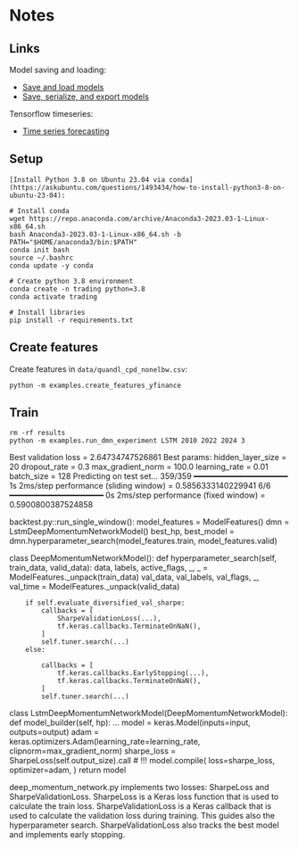 # Notes

## Links

Model saving and loading:

  * [Save and load models](https://www.tensorflow.org/tutorials/keras/save_and_load)
  * [Save, serialize, and export models](https://www.tensorflow.org/guide/keras/serialization_and_saving)

Tensorflow timeseries:

  * [Time series forecasting](https://www.tensorflow.org/tutorials/structured_data/time_series)

## Setup 

    [Install Python 3.8 on Ubuntu 23.04 via conda](https://askubuntu.com/questions/1493434/how-to-install-python3-8-on-ubuntu-23-04):

    # Install conda
    wget https://repo.anaconda.com/archive/Anaconda3-2023.03-1-Linux-x86_64.sh  
    bash Anaconda3-2023.03-1-Linux-x86_64.sh -b 
    PATH="$HOME/anaconda3/bin:$PATH" 
    conda init bash 
    source ~/.bashrc  
    conda update -y conda 

    # Create python 3.8 environment
    conda create -n trading python=3.8
    conda activate trading

    # Install libraries
    pip install -r requirements.txt

## Create features

Create features in `data/quandl_cpd_nonelbw.csv`:

    python -m examples.create_features_yfinance


## Train

    rm -rf results
    python -m examples.run_dmn_experiment LSTM 2010 2022 2024 3



Best validation loss = 2.64734747526861
Best params:
hidden_layer_size = 20
dropout_rate = 0.3
max_gradient_norm = 100.0
learning_rate = 0.01
batch_size = 128
Predicting on test set...
359/359 ━━━━━━━━━━━━━━━━━━━━ 1s 2ms/step
performance (sliding window) = 0.5856333140229941
6/6 ━━━━━━━━━━━━━━━━━━━━ 0s 2ms/step
performance (fixed window) = 0.5900800387524858



backtest.py::run_single_window():
	model_features = ModelFeatures()
	dmn = LstmDeepMomentumNetworkModel()
	best_hp, best_model = dmn.hyperparameter_search(model_features.train, model_features.valid)


class DeepMomentumNetworkModel():
	def hyperparameter_search(self, train_data, valid_data):
        data, labels, active_flags, _, _ = ModelFeatures._unpack(train_data)
        val_data, val_labels, val_flags, _, val_time = ModelFeatures._unpack(valid_data)


        if self.evaluate_diversified_val_sharpe:
            callbacks = [
                SharpeValidationLoss(...),
                tf.keras.callbacks.TerminateOnNaN(),
            ]
            self.tuner.search(...)
        else:

            callbacks = [
                tf.keras.callbacks.EarlyStopping(...),
                tf.keras.callbacks.TerminateOnNaN(),
            ]
            self.tuner.search(...)


class LstmDeepMomentumNetworkModel(DeepMomentumNetworkModel):	
	def model_builder(self, hp):
		...
        model = keras.Model(inputs=input, outputs=output)
        adam = keras.optimizers.Adam(learning_rate=learning_rate, clipnorm=max_gradient_norm)
        sharpe_loss = SharpeLoss(self.output_size).call # !!!
        model.compile(
            loss=sharpe_loss,
            optimizer=adam,
        )
		return model


deep_momentum_network.py implements two losses: SharpeLoss and SharpeValidationLoss.
SharpeLoss is a Keras loss function that is used to calculate the train loss. SharpeValidationLoss 
is a Keras callback that is used to calculate the validation loss during training. This guides also 
the hyperparameter search. SharpeValidationLoss also tracks the best model and implements early stopping.